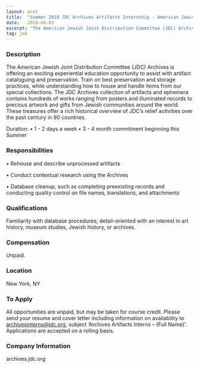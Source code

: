 ```yaml
---
layout: post
title:  "Summer 2018 JDC Archives Artifacts Internship - American Jewish Joint Distribution Committee"
date:   2018-04-03
excerpt: "The American Jewish Joint Distribution Committee (JDC) Archives is offering an exciting experiential education opportunity to assist with artifact cataloguing and preservation. Train on best preservation and storage practices, while understanding how to house and handle items from our special collections. The JDC Archives collection of artifacts and ephemera contains..."
tag: job
---
```


### Description   

The American Jewish Joint Distribution Committee (JDC) Archives is offering an exciting experiential education opportunity to assist with artifact cataloguing and preservation. Train on best preservation and storage practices, while understanding how to house and handle items from our special collections. The JDC Archives collection of artifacts and ephemera contains hundreds of works ranging from posters and illuminated records to precious artwork and gifts from Jewish communities around the world. These treasures offer a rich historical overview of JDC’s relief activities over the past century in 90 countries. 

Duration:
•	1 - 2 days a week
•	3 - 4 month commitment beginning this Summer


### Responsibilities   


• 	Rehouse and describe unprocessed artifacts

• 	Conduct contextual research using the Archives

• 	Database cleanup, such as completing preexisting records and conducting quality control on file names, translations, and attachments


### Qualifications   

Familiarity with database procedures; detail-oriented with an interest in art history, museum studies, Jewish history, or archives.  


### Compensation   

Unpaid.


### Location   

New York, NY




### To Apply   

All opportunities are unpaid, but may be taken for course credit. Please send your resume and cover letter including information on availability to archivesinterns@jdc.org, subject ‘Archives Artifacts Interns – (Full Name)’. Applications are accepted on a rolling basis.


### Company Information   

archives.jdc.org



